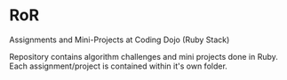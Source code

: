 # RoR
Assignments and Mini-Projects at Coding Dojo (Ruby Stack)

Repository contains algorithm challenges and mini projects done in Ruby. Each assignment/project is contained within it's own folder.
